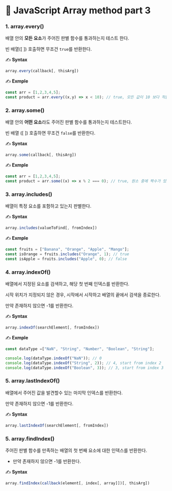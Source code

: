 # 📄 JavaScript Array method part 3

### 1. array.every\(\)

배열 안의 **모든 요소**가 주어진 판별 함수를 통과하는지 테스트 한다.

빈 배열\(\[ \]\) 호출하면 무조건 `true`를 반환한다.

✍ **Syntax**

```javascript
array.every(callback[, thisArg])
```

✍ **Exmple**

```javascript
const arr = [1,2,3,4,5];
const product = arr.every((x,y) => x < 10); // true, 모든 값이 10 보다 작음
```

### 2. array.some\(\)

배열 안의 **어떤 요소**라도 주어진 판별 함수를 통과하는지 테스트한다.

빈 배열 \(\[ \]\) 호출하면 무조건 `false`를 반환한다.

✍ **Syntax**

```javascript
array.some(callback[, thisArg])
```

✍ **Exmple**

```javascript
const arr = [1,2,3,4,5];
const product = arr.some((x) => x % 2 === 0); // true, 원소 중에 짝수가 있음
```

### 3. array.includes\(\)

배열이 특정 요소를 포함하고 있는지 판별한다.

✍ **Syntax**

```javascript
array.includes(valueToFind[, fromIndex])
```

✍ **Exmple**

```javascript
const fruits = ["Banana", "Orange", "Apple", "Mango"];
const isOrange = fruits.includes("Orange", 1); // true
const isApple = fruits.includes("Apple", 0); // false
```

### 4. array.indexOf\(\)

배열에서 지정된 요소를 검색하고, 해당 첫 번째 인덱스를 반환한다.

시작 위치가 지정되지 않은 경우, 시작에서 시작하고 배열의 끝에서 검색을 종료한다.

만약 존재하지 않으면 -1를 반환한다.

✍ **Syntax**

```javascript
array.indexOf(searchElement[, fromIndex])
```

✍ **Exmple**

```javascript
const dataType =["NaN", "String", "Number", "Boolean", "String"];

console.log(dataType.indexOf("NaN")); // 0
console.log(dataType.indexOf("String", 2)); // 4, start from index 2
console.log(dataType.indexOf("Boolean", 3)); // 3, start from index 3
```

### 5. array.lastIndexOf\(\)

배열에서 주어진 값을 발견할수 있는 마지막 인덱스를 반환한다.

만약 존재하지 않으면 -1를 반환한다.

✍ **Syntax**

```javascript
array.lastIndexOf(searchElement[, fromIndex])
```

### 5. array.findIndex\(\)

주어진 판별 함수를 만족하는 배열의 첫 번째 요소에 대한 인덱스를 반환한다.

* 만약 존재하지 않으면 -1를 반환한다.

✍ **Syntax**

```javascript
array.findIndex(callback(element[, index[, array]])[, thisArg])
```

